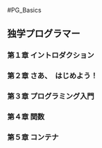 #PG_Basics
## 独学プログラマー
### 第１章 イントロダクション
### 第２章 さあ、　はじめよう！
### 第３章 プログラミング入門
### 第４章 関数
### 第５章 コンテナ





